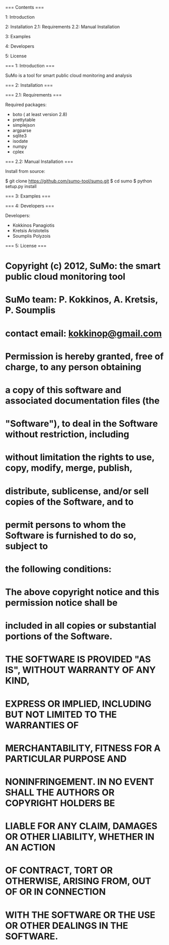 
=== Contents ===

1: Introduction

2: Installation
   2.1: Requirements
   2.2: Manual Installation

3: Examples

4: Developers

5: License


=== 1: Introduction ===

SuMo is a tool for smart public cloud monitoring and analysis

=== 2: Installation ===

=== 2.1: Requirements ===

Required packages:

- boto ( at least version 2.8)
- prettytable
- simplejson
- argparse
- sqlite3
- isodate
- numpy
- cplex


=== 2.2: Manual Installation ===

Install from source:

$ git clone https://github.com/sumo-tool/sumo.git
$ cd sumo
$ python setup.py install


=== 3: Examples ===



=== 4: Developers ===

Developers:
- Kokkinos Panagiotis
- Kretsis Aristotelis
- Soumplis Polyzois


=== 5: License ===

# Copyright (c) 2012, SuMo: the smart public cloud monitoring tool
#
# SuMo team: P. Kokkinos, A. Kretsis, P. Soumplis 
# contact email: kokkinop@gmail.com
#
# Permission is hereby granted, free of charge, to any person obtaining
# a copy of this software and associated documentation files (the
# "Software"), to deal in the Software without restriction, including
# without limitation the rights to use, copy, modify, merge, publish,
# distribute, sublicense, and/or sell copies of the Software, and to
# permit persons to whom the Software is furnished to do so, subject to
# the following conditions:
#
# The above copyright notice and this permission notice shall be
# included in all copies or substantial portions of the Software.
#
# THE SOFTWARE IS PROVIDED "AS IS", WITHOUT WARRANTY OF ANY KIND,
# EXPRESS OR IMPLIED, INCLUDING BUT NOT LIMITED TO THE WARRANTIES OF
# MERCHANTABILITY, FITNESS FOR A PARTICULAR PURPOSE AND
# NONINFRINGEMENT. IN NO EVENT SHALL THE AUTHORS OR COPYRIGHT HOLDERS BE
# LIABLE FOR ANY CLAIM, DAMAGES OR OTHER LIABILITY, WHETHER IN AN ACTION
# OF CONTRACT, TORT OR OTHERWISE, ARISING FROM, OUT OF OR IN CONNECTION
# WITH THE SOFTWARE OR THE USE OR OTHER DEALINGS IN THE SOFTWARE.
#


